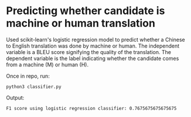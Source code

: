 # Predicting whether candidate is machine or human translation

Used scikit-learn's logistic regression model to predict whether a Chinese to English translation was done by machine or human. The independent variable is a BLEU score signifying the quality of the translation. The dependent variable is the label indicating whether the candidate comes from a machine (M) or human (H).

Once in repo, run:
```
python3 classifier.py
```

Output:
```
F1 score using logistic regression classifier: 0.7675675675675675
```
